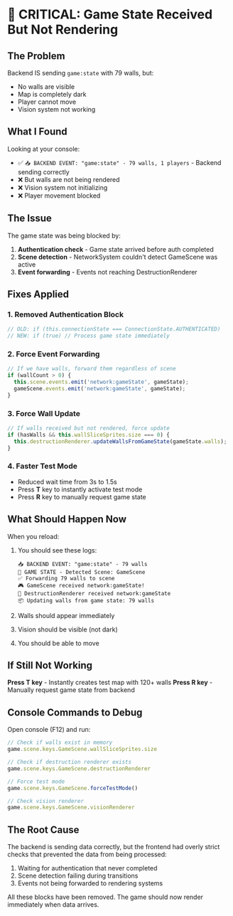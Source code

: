 # 🚨 CRITICAL: Game State Received But Not Rendering

## The Problem
Backend IS sending `game:state` with 79 walls, but:
- No walls are visible
- Map is completely dark
- Player cannot move
- Vision system not working

## What I Found
Looking at your console:
- ✅ `📥 BACKEND EVENT: "game:state" - 79 walls, 1 players` - Backend sending correctly
- ❌ But walls are not being rendered
- ❌ Vision system not initializing
- ❌ Player movement blocked

## The Issue
The game state was being blocked by:
1. **Authentication check** - Game state arrived before auth completed
2. **Scene detection** - NetworkSystem couldn't detect GameScene was active
3. **Event forwarding** - Events not reaching DestructionRenderer

## Fixes Applied

### 1. Removed Authentication Block
```javascript
// OLD: if (this.connectionState === ConnectionState.AUTHENTICATED)
// NEW: if (true) // Process game state immediately
```

### 2. Force Event Forwarding
```javascript
// If we have walls, forward them regardless of scene
if (wallCount > 0) {
  this.scene.events.emit('network:gameState', gameState);
  gameScene.events.emit('network:gameState', gameState);
}
```

### 3. Force Wall Update
```javascript
// If walls received but not rendered, force update
if (hasWalls && this.wallSliceSprites.size === 0) {
  this.destructionRenderer.updateWallsFromGameState(gameState.walls);
}
```

### 4. Faster Test Mode
- Reduced wait time from 3s to 1.5s
- Press **T** key to instantly activate test mode
- Press **R** key to manually request game state

## What Should Happen Now

When you reload:
1. You should see these logs:
   ```
   📥 BACKEND EVENT: "game:state" - 79 walls
   📨 GAME STATE - Detected Scene: GameScene
   ✅ Forwarding 79 walls to scene
   🎮 GameScene received network:gameState!
   🧱 DestructionRenderer received network:gameState
   📦 Updating walls from game state: 79 walls
   ```

2. Walls should appear immediately
3. Vision should be visible (not dark)
4. You should be able to move

## If Still Not Working

**Press T key** - Instantly creates test map with 120+ walls
**Press R key** - Manually request game state from backend

## Console Commands to Debug

Open console (F12) and run:
```javascript
// Check if walls exist in memory
game.scene.keys.GameScene.wallSliceSprites.size

// Check if destruction renderer exists
game.scene.keys.GameScene.destructionRenderer

// Force test mode
game.scene.keys.GameScene.forceTestMode()

// Check vision renderer
game.scene.keys.GameScene.visionRenderer
```

## The Root Cause

The backend is sending data correctly, but the frontend had overly strict checks that prevented the data from being processed:
1. Waiting for authentication that never completed
2. Scene detection failing during transitions
3. Events not being forwarded to rendering systems

All these blocks have been removed. The game should now render immediately when data arrives.
